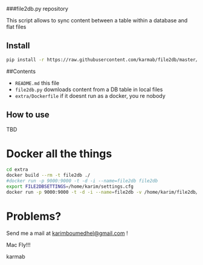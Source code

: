 ###file2db.py repository

This script allows to sync content between a table within a database and flat files

## Install

```bash
pip install -r https://raw.githubusercontent.com/karmab/file2db/master/requirements.txt
```

##Contents

-    `README.md` this file
-    `file2db.py`  downloads content from a DB table in local files
-    `extra/Dockerfile`  if it doesnt run as a docker, you re nobody

## How to use

TBD


# Docker all the things

```bash
cd extra
docker build --rm -t file2db ./
#docker run -p 9000:9000 -t -d -i --name=file2db file2db
export FILE2DBSETTINGS=/home/karim/settings.cfg
docker run -p 9000:9000 -t -d -i --name=file2db -v /home/karim/file2db/data:/opt/file2db/data -v settings.cfg:/opt/file2db/settings.cfg file2db
```

# Problems?

Send me a mail at [karimboumedhel@gmail.com](mailto:karimboumedhel@gmail.com) !

Mac Fly!!!

karmab

